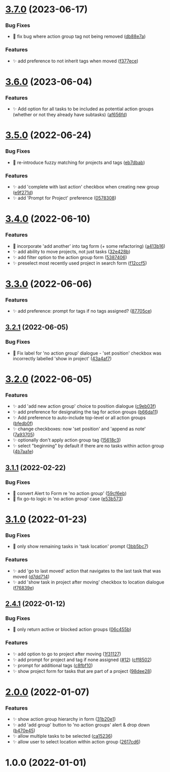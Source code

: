 # [3.7.0](https://github.com/ksalzke/move-to-action-group-omnifocus-plugin/compare/v3.6.0...v3.7.0) (2023-06-17)


### Bug Fixes

* :bug: fix bug where action group tag not being removed ([db88e7a](https://github.com/ksalzke/move-to-action-group-omnifocus-plugin/commit/db88e7a813d525a8ab417670b8d56d47f9368a21))


### Features

* :sparkles: add preference to not inherit tags when moved ([f377ece](https://github.com/ksalzke/move-to-action-group-omnifocus-plugin/commit/f377eceba236e0373e05eb24470ac5f3d489e611))



# [3.6.0](https://github.com/ksalzke/move-to-action-group-omnifocus-plugin/compare/v3.5.0...v3.6.0) (2023-06-04)


### Features

* :sparkles: Add option for all tasks to be included as potential action groups (whether or not they already have subtasks) ([af656fd](https://github.com/ksalzke/move-to-action-group-omnifocus-plugin/commit/af656fdc57d7408f9a48257787b84af63b5a7646))



# [3.5.0](https://github.com/ksalzke/move-to-action-group-omnifocus-plugin/compare/v3.4.0...v3.5.0) (2022-06-24)


### Bug Fixes

* :bug: re-introduce fuzzy matching for projects and tags ([eb7dbab](https://github.com/ksalzke/move-to-action-group-omnifocus-plugin/commit/eb7dbab02386d83c0fdfc53a2a0caeeab873040c))


### Features

* :sparkles: add 'complete with last action' checkbox when creating new group ([e9f271d](https://github.com/ksalzke/move-to-action-group-omnifocus-plugin/commit/e9f271debf124400cffac128ebc1e956ff2e7df8))
* :sparkles: add 'Prompt for Project' preference ([0578308](https://github.com/ksalzke/move-to-action-group-omnifocus-plugin/commit/05783083da4eac6dd7ae9d5111e41c4f3fd2a637))



# [3.4.0](https://github.com/ksalzke/move-to-action-group-omnifocus-plugin/compare/v3.3.0...v3.4.0) (2022-06-10)


### Features

* :lipstick: incorporate 'add another' into tag form (+ some refactoring) ([a413b16](https://github.com/ksalzke/move-to-action-group-omnifocus-plugin/commit/a413b16ccd498ea6efe594ad8a1aaecf021ccca6))
* :sparkles: add ability to move projects, not just tasks ([32e428b](https://github.com/ksalzke/move-to-action-group-omnifocus-plugin/commit/32e428b9b51acd2f4edd7159691b48aea194942f))
* :sparkles: add filter option to the action group form ([5387406](https://github.com/ksalzke/move-to-action-group-omnifocus-plugin/commit/538740651d4b696eff3b1307f029585d8f286b51))
* :sparkles: preselect most recently used project in search form ([f12ccf5](https://github.com/ksalzke/move-to-action-group-omnifocus-plugin/commit/f12ccf5d6254525d5423f76823f8e59be6b76467))



# [3.3.0](https://github.com/ksalzke/move-to-action-group-omnifocus-plugin/compare/v3.2.1...v3.3.0) (2022-06-06)


### Features

* :sparkles: add preference: prompt for tags if no tags assigned? ([87705ce](https://github.com/ksalzke/move-to-action-group-omnifocus-plugin/commit/87705ce22292a87af104b3ad8c41a67ebbe42719))



## [3.2.1](https://github.com/ksalzke/move-to-action-group-omnifocus-plugin/compare/v3.2.0...v3.2.1) (2022-06-05)


### Bug Fixes

* :lipstick: Fix label for 'no action group' dialogue - 'set position' checkbox was incorrectly labelled 'show in project' ([43a4af7](https://github.com/ksalzke/move-to-action-group-omnifocus-plugin/commit/43a4af7907c3b1ac846ebe1c7b7b08bc27b53cad))



# [3.2.0](https://github.com/ksalzke/move-to-action-group-omnifocus-plugin/compare/v3.1.1...v3.2.0) (2022-06-05)


### Features

* :sparkles: add 'add new action group' choice to position dialogue ([c9eb03f](https://github.com/ksalzke/move-to-action-group-omnifocus-plugin/commit/c9eb03f7318303313dcca973586e9ab101817c97))
* :sparkles: add preference for designating the tag for action groups ([b66da11](https://github.com/ksalzke/move-to-action-group-omnifocus-plugin/commit/b66da11528b9d8bb6785037c07c1b2d22a2fe7b0))
* :sparkles: Add preference to auto-include top-level or all action groups ([bfedb0f](https://github.com/ksalzke/move-to-action-group-omnifocus-plugin/commit/bfedb0fde55a84fd6ac1d3b04e633099e29d25e7))
* :sparkles: change checkboxes: now 'set position' and 'append as note' ([7a93705](https://github.com/ksalzke/move-to-action-group-omnifocus-plugin/commit/7a93705de761023fe210c86028c9efe589744af0))
* :sparkles: optionally don't apply action group tag ([15618c3](https://github.com/ksalzke/move-to-action-group-omnifocus-plugin/commit/15618c37b62bbae503027fd8c3988636068d73cf))
* :sparkles: select "beginning" by default if there are no tasks within action group ([4b7aa1e](https://github.com/ksalzke/move-to-action-group-omnifocus-plugin/commit/4b7aa1e6dd7fefe8effb14449d02ff8a265999cf))



## [3.1.1](https://github.com/ksalzke/move-to-action-group-omnifocus-plugin/compare/v3.1.0...v3.1.1) (2022-02-22)


### Bug Fixes

* :bug: convert Alert to Form re 'no action group' ([59cf6eb](https://github.com/ksalzke/move-to-action-group-omnifocus-plugin/commit/59cf6ebe998229914885b872af32620c4477b82c))
* :bug: fix go-to logic in 'no action group' case ([e53b573](https://github.com/ksalzke/move-to-action-group-omnifocus-plugin/commit/e53b57376126ec102567e21c9ca069c483e1754c))



# [3.1.0](https://github.com/ksalzke/move-to-action-group-omnifocus-plugin/compare/v2.4.1...v3.1.0) (2022-01-23)


### Bug Fixes

* :bug: only show remaining tasks in 'task location' prompt ([3bb5bc7](https://github.com/ksalzke/move-to-action-group-omnifocus-plugin/commit/3bb5bc743fcbb1742928201a030ba9730a52be78))


### Features

* :sparkles: add 'go to last moved' action that navigates to the last task that was moved ([d7dd714](https://github.com/ksalzke/move-to-action-group-omnifocus-plugin/commit/d7dd714cacc6c88ac7f18ee012127466bd10769a))
* :sparkles: add 'show task in project after moving' checkbox to location dialogue ([f76839e](https://github.com/ksalzke/move-to-action-group-omnifocus-plugin/commit/f76839e96cb02e56f436ea0e8ed3346efbac3c8b))



## [2.4.1](https://github.com/ksalzke/move-to-action-group-omnifocus-plugin/compare/v2.0.0...v2.4.1) (2022-01-12)


### Bug Fixes

* :bug: only return active or blocked action groups ([06c455b](https://github.com/ksalzke/move-to-action-group-omnifocus-plugin/commit/06c455bf435d86f7bffc24ffb2ba0b0f5f2103b7))


### Features

* :sparkles: add option to go to project after moving ([1f31127](https://github.com/ksalzke/move-to-action-group-omnifocus-plugin/commit/1f31127be6c2826b0700d700732021ca757a7ff2))
* :sparkles: add prompt for project and tag if none assigned ([#12](https://github.com/ksalzke/move-to-action-group-omnifocus-plugin/issues/12)) ([cff8502](https://github.com/ksalzke/move-to-action-group-omnifocus-plugin/commit/cff850207f5203a10fdde363e3ef5c384b5d9d98))
* :sparkles: prompt for additional tags ([c8fbf10](https://github.com/ksalzke/move-to-action-group-omnifocus-plugin/commit/c8fbf1073d07d56a17ddacca7fbfd4a6f067380d))
* :sparkles: show project form for tasks that are part of a project ([98dee28](https://github.com/ksalzke/move-to-action-group-omnifocus-plugin/commit/98dee28934becd5f511f4f6f8949ccb95a714ce5))



# [2.0.0](https://github.com/ksalzke/move-to-action-group-omnifocus-plugin/compare/v1.0.0...v2.0.0) (2022-01-07)


### Features

* :sparkles: show action group hierarchy in form ([31b20e1](https://github.com/ksalzke/move-to-action-group-omnifocus-plugin/commit/31b20e175de7f05604e26da2cdc37156e530aff1))
* ✨ add 'add group' button to 'no action groups' alert & drop down ([b470e45](https://github.com/ksalzke/move-to-action-group-omnifocus-plugin/commit/b470e45550e46c7956572418e816f60f5199427b))
* ✨ allow multiple tasks to be selected ([ca15236](https://github.com/ksalzke/move-to-action-group-omnifocus-plugin/commit/ca152367af947372f8cfd4794e0df0cdbb2b7181))
* ✨ allow user to select location within action group ([2617cd6](https://github.com/ksalzke/move-to-action-group-omnifocus-plugin/commit/2617cd6a98d4903a3152c85c226e6c18ed5f168e))



# 1.0.0 (2022-01-01)




